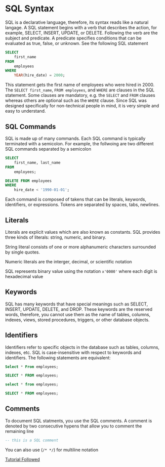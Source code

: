 # SQL Syntax

SQL is a declarative language, therefore, its syntax reads like a natural langage. A SQL statement begins with a verb that describes the action, for example, SELECT, INSERT, UPDATE, or DELETE. Following the verb are the subject and predicate. A predicate specifies conditions that can be evaluated as true, false, or unknown. See the following SQL statement

```SQL
SELECT
    first_name
FROM
    employees
WHERE
    YEAR(hire_date) = 2000;
```

This statement gets the first name of employees who were hired in 2000. The ```SELECT first_name```, ```FROM employees```, and ```WHERE``` are clauses in the SQL statement. Some clauses are mandatory, e.g. the ```SELECT``` and ```FROM``` clauses whereas others are optional such as the ```WHERE``` clause. Since SQL was designed specifically for non-technical people in mind, it is very simple and easy to understand. 

## SQL Commands

SQL is made up of many commands. Each SQL command is typically terminated with a semicolon. For example, the follwoing are two different SQL commands separated by a semicolon

```SQL
SELECT
    first_name, last_name
FROM
    employees;

DELETE FROM employees
WHERE
    hire_date < '1990-01-01';
```

Each command is composed of takens that can be literals, keywords, identifiers, or expressions. Tokens are separated by spaces, tabs, newlines.

## Literals

Literals are explicit values which are also known as constants. SQL provides three kinds of literals: string, numeric, and binary.

String literal consists of one or more alphanumeric characters surrounded by single quotes.

Numeric literals are the interger, decimal, or scientific notation

SQL represents binary value using the notation ```x'0000'``` where each digit is hexadecimal value

## Keywords

SQL has many keywords that have special meanings such as SELECT, INSERT, UPDATE, DELETE, and DROP. These keywords are the reserved words, therefore, you cannot use them as the name of tables, columns, indexes, views, stored procedures, triggers, or other database objects.

## Identifiers

Identifiers refer to specific objects in the database such as tables, columns, indexes, etc. SQL is case-insensitive with respect to keywords and identifiers. The following statements are equivalent:

```SQL
Select * From employees;

SELECT * FROM employees;

select * from employees;

SELECT * FROM employees;
```

## Comments

To document SQL statments, you use the SQL comments. A comment is denoted by two consecutive hypens that allow you to comment the remaining line

```SQL
-- this is a SQL comment
```

You can also use (```/* */```) for multiline notation

[Tutorial Followed](https://www.sqltutorial.org/sql-syntax/)